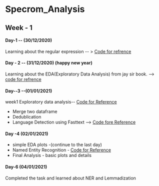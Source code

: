 # Specrom_Analysis
## Week - 1
#### Day-1 -- (30/12/2020)
Learning about the regular expression -- > [Code for refrence](https://github.com/pavi-ninjaac/Specrom_Analysis/blob/main/Regular_Expression/regular_expression.ipynb)

#### Day - 2 -- (31/12/2020) (happy new year)
Learning about the EDA(Exploratory Data Analysis) from jay sir book. --> [code for refrence](https://github.com/pavi-ninjaac/Specrom_Analysis/blob/main/EDA_BBC_Dataset/EDA_text_classification_BBC_data.ipynb)  
#### Day--3 --(01/01/2021)
week1 Exploratory data analysis-- [Code for Reference]()<br>
- Merge two dataframe
- Dedublication
- Language Detection using Fasttext --> [Code fore Reference](https://github.com/pavi-ninjaac/Specrom_Analysis/blob/main/Language_Detection_Using_Fasttext.ipynb)
#### Day -4 (02/01/2021)
- simple EDA plots -(continue to the last day)
- Named Entity Recognition - [Code for Reference](https://github.com/pavi-ninjaac/Specrom_Analysis/blob/main/Named_Entity_recognition.ipynb)
- Final Analysis - basic plots and details
#### Day-6 (04/01/2021)
Completed the task and learned about NER and Lemmadization
